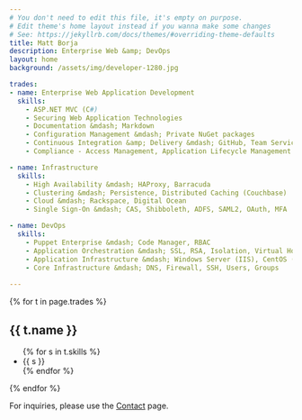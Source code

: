 ```yaml
---
# You don't need to edit this file, it's empty on purpose.
# Edit theme's home layout instead if you wanna make some changes
# See: https://jekyllrb.com/docs/themes/#overriding-theme-defaults
title: Matt Borja
description: Enterprise Web &amp; DevOps
layout: home
background: /assets/img/developer-1280.jpg

trades:
- name: Enterprise Web Application Development
  skills:
    - ASP.NET MVC (C#)
    - Securing Web Application Technologies
    - Documentation &mdash; Markdown
    - Configuration Management &mdash; Private NuGet packages
    - Continuous Integration &amp; Delivery &mdash; GitHub, Team Services, TeamCity
    - Compliance - Access Management, Application Lifecycle Management

- name: Infrastructure
  skills:
    - High Availability &mdash; HAProxy, Barracuda
    - Clustering &mdash; Persistence, Distributed Caching (Couchbase)
    - Cloud &mdash; Rackspace, Digital Ocean
    - Single Sign-On &mdash; CAS, Shibboleth, ADFS, SAML2, OAuth, MFA

- name: DevOps
  skills:
    - Puppet Enterprise &mdash; Code Manager, RBAC
    - Application Orchestration &mdash; SSL, RSA, Isolation, Virtual Hosts, Shares
    - Application Infrastructure &mdash; Windows Server (IIS), CentOS (Tomcat)
    - Core Infrastructure &mdash; DNS, Firewall, SSH, Users, Groups
    
---
```


{% for t in page.trades %}
  <h2>{{ t.name }}</h2>
  <ul>
    {% for s in t.skills %}
    <li>{{ s }}</li>
    {% endfor %}
  </ul>
{% endfor %}

<p>For inquiries, please use the <a href="{{ "/contact" | relative_url }}">Contact</a> page.</p>